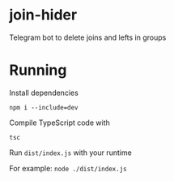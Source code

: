 # join-hider
Telegram bot to delete joins and lefts in groups

# Running

Install dependencies

`npm i --include=dev`

Compile TypeScript code with

`tsc`


Run `dist/index.js` with your runtime

For example: `node ./dist/index.js`

